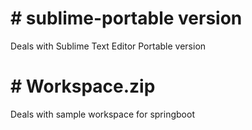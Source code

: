 # # sublime-portable version
Deals with Sublime Text Editor Portable version

# # Workspace.zip
Deals with sample workspace for springboot
